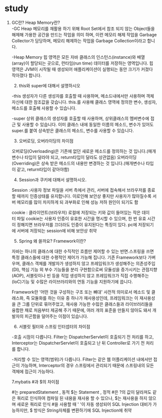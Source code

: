 # study
<ol>
  <li>GC란? Heap Memory란?</li>
-GC
  Heap 메모리를 재활용 하기 위해 Root Set에서 참조 되지 않는 Object들을 해제해 가용한 공간을 만드는 작업을 의미 하며, 
  이런 메모리 해제 작업을 Garbage Collector가 담당하며,
   메모리 해제하는 작업을 Garbage Collection이라고 합니다.

-Heap Memory
  힙 영역은 모든 자바 클래스의 인스턴스(instance)와 배열(array)이 할당되는 곳으로, 
  런타임(run time) 데이터를 저장하는 영역입니다.
  힙 영역은 JVM이 시작될 때 생성되어 애플리케이션이 실행되는 동안 크기가 커졌다 작아졌다 합니다. 

2. this와 super에 대해서 설명하시오

-this
  생성자가 다른 생성자를 호출할 때 사용하며, 메소드내에서만 사용하며 객체 자신에 대한 참조값을 갖습니다.
  this.를 사용해 클래스 영역에 정의한 변수, 생성자, 메소드를 호출해 사용할 수 있습니다.

-super
  상위 클래스의 생성자를 호출할 때 사용하며, 상위클래스의 멤버변수에 접근 및 사용할 수 있습니다.
  이미 클래스 내에 동일한 이름의 메소드, 변수가 있어도 super.를 붙여 상속받은 클래스의 메소드, 변수를 사용할 수 있습니다.


3. 오버로딩, 오버라이딩의 차이점

오버로딩(Overloading)은 기존에 없던 새로운 메소드를 정의하는 것 입니다.(매개변수나 타입이 달라야 되고, return타입이 달라도 상관없음)
오버라이딩(Overriding)은 상속 받은 메소드의 내용만 변경하는 것 입니다.(매개변수나 타입이 같고, return타입이 같아야함)

4. Session과 쿠키에 대해서 설명하시오.

Session :사용자 정보 파일을 서버 측에서 관리, 서버에 접속해서 브라우저를 종료할 때까지 인증상태를 유지합니다.
이로인해 보안상 좋지만 사용자가 많아질수록 서버 메모리를 많이 차지하게 되 과부화로 인해 성능 저하 원인이 되기도 함

cookie : 클라이언트(브라우저) 로컬에 저장되는 키와 값이 들어있는 작은 데이터 파일
cookie는 사용자 인증이 유효한 시간을 명시할 수 있으며, 한 번 유효 시간이 정해지면 브라우저를 끄더라도 인증이 유지된다는 특징이 있다.
pc에 저장되기에 서버에 저장되는 session에 비해 보안상 취약 

5. Spring 왜 쓸까요? Framework이란?

자바는 하나의 클래스에 대한 수직적인 흐름만 제어할 수 있는 반면.스프링을 쓰면 특정 클래스들에 대한 수평적인 제어가 가능해 집니다.
기존 Framework보다 가벼우며, 클래스 객체를 개발자가 생성하지 않고 프레임워크가 생성해주는 의존성주입(DI),
핵심 기능 외 부수 기능들을 분리 구현함으로써 모듈성을 증가시키는 관점지향(AOP),
서블릿이나 빈 등을 직업 생성하지 않고 프레임워크가 직접 수행해주는(IoC)기능 및 수많은 라이브러리와의 연동 기능을 지원하기에 씁니다. 

Framework란 '어떤 것을 구성하는 구조 또는 뼈대' 사전적 의미로서
메소드 및 클래스화, 즉 모듈화를 하는 이유 중 하나가 재사용성인데, 프레임워크는 이 재사용성을 큰 그룹 단위로 묶어주었고,
재사용 가능한 수많은 클래스들과 라이브러리들을 융합한 채로 처음부터 제공해 주기 때문에,
여러 개의 표준을 만들지 않아도 돼서 개발자의 피곤함을 덜어주는 이점이 있습니다.

6. 서블릿 필터와 스프링 인터셉터의 차이점

 -호출 시점이 다릅니다. 
   Filter는 DispatcherServlet이 호출되기 전  처리를 하고,
   Interceptor는   DispatcherServlet이 호출되고 난 뒤 Controller로 가기 전 처리를 합니다. 

 -처리할 수 있는 영역(범위)가 다릅니다.
   Filter는 같은 웹 어플리케이션 내에서만 접근이 가능하며, 
   Interceptor의 경우 스프링에서 관리되기 때문에 스프링내의 모든 객체에 접근이 가능하다.

7.mybatis #과 $의 차이점

#는 preparedStatement , 동적 $는 Statement , 정적
#은 ?의 값이 달라져도 같은 쿼리로 인식하여 컴파일 된 내용을 재사용 할 수 있으나, $는 재사용을 하지 않으며 새로운 쿼리로 인식
#을 사용할 때 ' '이 자동 생성되어 SQL Injection 대비가 가능하지만, $ 방식은 String자체를 변환하기에 SQL Injection에 취약

</ol>

